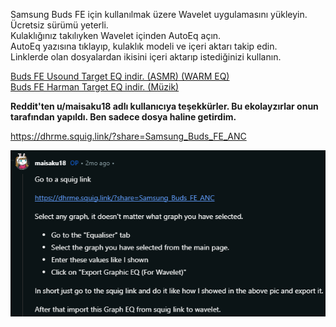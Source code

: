 Samsung Buds FE için kullanılmak üzere Wavelet uygulamasını yükleyin. Ücretsiz sürümü yeterli.<br>
Kulaklığınız takılıyken Wavelet içinden AutoEq açın.<br>
AutoEq yazısına tıklayıp, kulaklık modeli ve içeri aktarı takip edin.<br>
Linklerde olan dosyalardan ikisini içeri aktarıp istediğinizi kullanın.<br>

<a href="https://github.com/ny4rlk0/Samsung-Buds-FE-/releases/download/Equalizers/Samsung.Buds.FE.Graphic.Filters.Usound.Target.txt">Buds FE Usound Target EQ indir. (ASMR) (WARM EQ)</a><br>
<a href="https://github.com/ny4rlk0/Samsung-Buds-FE-/releases/download/Equalizers/Samsung.Buds.FE.Graphic.Filters.Harman.Target.txt">Buds FE Harman Target EQ indir. (Müzik)</a>

<b>Reddit'ten u/maisaku18 adlı kullanıcıya teşekkürler. Bu ekolayzırlar onun tarafından yapıldı. Ben sadece dosya haline getirdim.</b>

https://dhrme.squig.link/?share=Samsung_Buds_FE_ANC

![How To](https://raw.githubusercontent.com/ny4rlk0/Samsung-Buds-FE-/refs/heads/main/HowTo.png)
